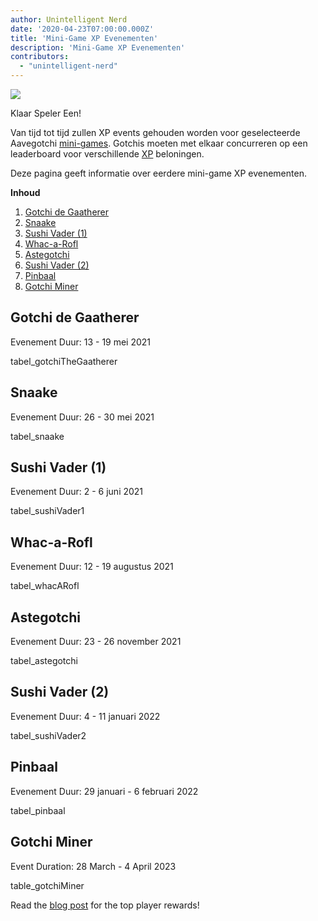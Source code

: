 ```yaml
---
author: Unintelligent Nerd
date: '2020-04-23T07:00:00.000Z'
title: 'Mini-Game XP Evenementen'
description: 'Mini-Game XP Evenementen'
contributors:
  - "unintelligent-nerd"
---
```


<div class="headerImageContainer">
<img class="headerImage" src="/minigame-xp-events/Aarcade_Machine.png">
<p class="headerImageText">Klaar Speler Een!</p>
</div>

Van tijd tot tijd zullen XP events gehouden worden voor geselecteerde Aavegotchi [mini-games](/minigames). Gotchis moeten met elkaar concurreren op een leaderboard voor verschillende [XP](/xp) beloningen.

Deze pagina geeft informatie over eerdere mini-game XP evenementen.

<div class="contentsBox">

**Inhoud**

<ol>
<li><a href=#gotchi-the-gaatherer>Gotchi de Gaatherer</a></li>
<li><a href=#snaake>Snaake</a></li>
<li><a href=#sushi-vader--1->Sushi Vader (1)</a></li>
<li><a href=#whac-a-rofl>Whac-a-Rofl</a></li>
<li><a href=#astegotchi>Astegotchi</a></li>
<li><a href=#sushi-vader--2->Sushi Vader (2)</a></li>
<li><a href=#pinbaal>Pinbaal</a></li>
<li><a href=#gotchi-miner>Gotchi Miner</a></li>
</ol>

</div>

## Gotchi de Gaatherer

Evenement Duur: 13 - 19 mei 2021

tabel_gotchiTheGaatherer

## Snaake

Evenement Duur: 26 - 30 mei 2021

tabel_snaake

## Sushi Vader (1)

Evenement Duur: 2 - 6 juni 2021

tabel_sushiVader1

## Whac-a-Rofl

Evenement Duur: 12 - 19 augustus 2021

tabel_whacARofl

## Astegotchi

Evenement Duur: 23 - 26 november 2021

tabel_astegotchi

## Sushi Vader (2)

Evenement Duur: 4 - 11 januari 2022

tabel_sushiVader2

## Pinbaal

Evenement Duur: 29 januari - 6 februari 2022

tabel_pinbaal

## Gotchi Miner

Event Duration: 28 March - 4 April 2023

table_gotchiMiner

Read the [blog post](https://blog.aavegotchi.com/gotchi-miner-launches/) for the top player rewards!